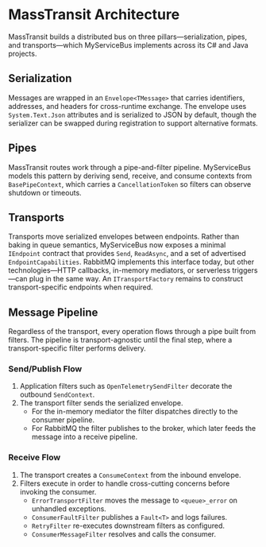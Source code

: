# MassTransit Architecture

MassTransit builds a distributed bus on three pillars—serialization, pipes, and transports—which MyServiceBus implements across its C# and Java projects.

## Serialization

Messages are wrapped in an `Envelope<TMessage>` that carries identifiers, addresses, and headers for cross-runtime exchange. The envelope uses `System.Text.Json` attributes and is serialized to JSON by default, though the serializer can be swapped during registration to support alternative formats.

## Pipes

MassTransit routes work through a pipe-and-filter pipeline. MyServiceBus models this pattern by deriving send, receive, and consume contexts from `BasePipeContext`, which carries a `CancellationToken` so filters can observe shutdown or timeouts.

## Transports

Transports move serialized envelopes between endpoints. Rather than baking in queue semantics, MyServiceBus now exposes a minimal `IEndpoint` contract that provides `Send`, `ReadAsync`, and a set of advertised `EndpointCapabilities`. RabbitMQ implements this interface today, but other technologies—HTTP callbacks, in-memory mediators, or serverless triggers—can plug in the same way. An `ITransportFactory` remains to construct transport-specific endpoints when required.

## Message Pipeline

Regardless of the transport, every operation flows through a pipe built from filters. The pipeline is transport-agnostic until the final step, where a transport-specific filter performs delivery.

### Send/Publish Flow

1. Application filters such as `OpenTelemetrySendFilter` decorate the outbound `SendContext`.
2. The transport filter sends the serialized envelope.
   - For the in-memory mediator the filter dispatches directly to the consumer pipeline.
   - For RabbitMQ the filter publishes to the broker, which later feeds the message into a receive pipeline.

### Receive Flow

1. The transport creates a `ConsumeContext` from the inbound envelope.
2. Filters execute in order to handle cross-cutting concerns before invoking the consumer.
   - `ErrorTransportFilter` moves the message to `<queue>_error` on unhandled exceptions.
   - `ConsumerFaultFilter` publishes a `Fault<T>` and logs failures.
   - `RetryFilter` re-executes downstream filters as configured.
   - `ConsumerMessageFilter` resolves and calls the consumer.


